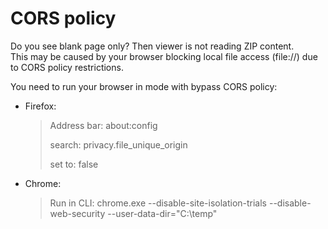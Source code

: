 # CORS policy

Do you see blank page only? Then viewer is not reading ZIP content.  
This may be caused by your browser blocking local file access (file://) due to CORS policy restrictions. 

You need to run your browser in mode with bypass CORS policy:
- Firefox:
  > Address bar: 
  about:config
  > 
  > search:
  privacy.file_unique_origin
  > 
  > set to:
  false
  
- Chrome:
  > Run in CLI:
  > chrome.exe --disable-site-isolation-trials --disable-web-security --user-data-dir="C:\temp"
